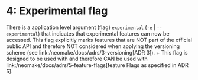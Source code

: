 # 4: Experimental flag

There is a application level argument (flag) `experimental` (`-e` | `--experimental`) that indicates that experimental features can now be accessed. This flag explicitly marks features that are NOT part of the official public API and therefore NOT considered when applying the versioning scheme (see link:/neomake/docs/adrs/3-versioning[ADR 3]). +
This flag is designed to be used with and therefore CAN be used with link:/neomake/docs/adrs/5-feature-flags[feature Flags as specified in ADR 5].
